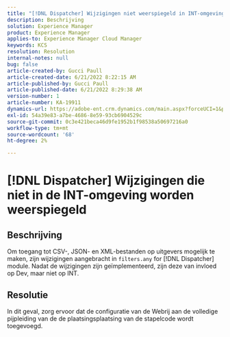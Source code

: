 ```yaml
---
title: "[!DNL Dispatcher] Wijzigingen niet weerspiegeld in INT-omgeving"
description: Beschrijving
solution: Experience Manager
product: Experience Manager
applies-to: Experience Manager Cloud Manager
keywords: KCS
resolution: Resolution
internal-notes: null
bug: false
article-created-by: Gucci Paull
article-created-date: 6/21/2022 8:22:15 AM
article-published-by: Gucci Paull
article-published-date: 6/21/2022 8:29:38 AM
version-number: 1
article-number: KA-19911
dynamics-url: https://adobe-ent.crm.dynamics.com/main.aspx?forceUCI=1&pagetype=entityrecord&etn=knowledgearticle&id=0a385a3e-3bf1-ec11-bb3d-6045bd015716
exl-id: 54a39e83-a7be-4686-8e59-93cb6904529c
source-git-commit: 0c3e421beca46d9fe1952b1f98538a50697216a0
workflow-type: tm+mt
source-wordcount: '68'
ht-degree: 2%

---
```


# [!DNL Dispatcher] Wijzigingen die niet in de INT-omgeving worden weerspiegeld

## Beschrijving

Om toegang tot CSV-, JSON- en XML-bestanden op uitgevers mogelijk te maken, zijn wijzigingen aangebracht in `filters.any` for [!DNL Dispatcher] module. Nadat de wijzigingen zijn geïmplementeerd, zijn deze van invloed op Dev, maar niet op INT.

## Resolutie

In dit geval, zorg ervoor dat de configuratie van de Webrij aan de volledige pijpleiding van de de plaatsingsplaatsing van de stapelcode wordt toegevoegd.
